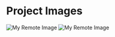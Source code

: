 # Project Images
![My Remote Image](https://i.ibb.co/wsBGb8L/photo-2022-08-21-22-14-14.jpg)
![My Remote Image](https://i.ibb.co/h2tG2rz/photo-2022-08-21-22-17-43.jpg)